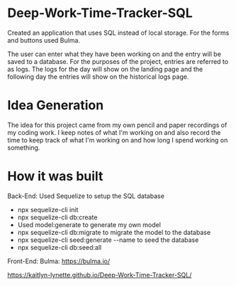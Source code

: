 # Deep-Work-Time-Tracker-SQL
Created an application that uses SQL instead of local storage. For the forms and buttons used Bulma. 

The user can enter what they have been working on and the entry will be saved to a database. For the purposes of the project, entries are referred to as logs. The logs for the day will show on the landing page and the following day the entries will show on the historical logs page. 

# Idea Generation 

The idea for this project came from my own pencil and paper recordings of my coding work. I keep notes of what I'm working on and also record the time to keep track of what I'm working on and how long I spend working on something. 

# How it was built

Back-End: Used Sequelize to setup the SQL database

* npx sequelize-cli init
* npx sequelize-cli db:create
* Used model:generate to generate my own model
* npx sequelize-cli db:migrate to migrate the model to the database
* npx sequelize-cli seed:generate --name to seed the database
* npx sequelize-cli db:seed:all


Front-End: 
Bulma: https://bulma.io/


https://kaitlyn-lynette.github.io/Deep-Work-Time-Tracker-SQL/
